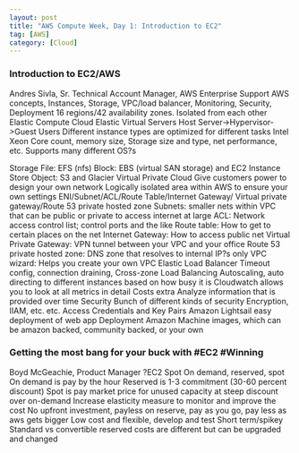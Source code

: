 ```yaml
---
layout: post
title: "AWS Compute Week, Day 1: Introduction to EC2"
tag: [AWS]
category: [Cloud]
---
```

### Introduction to EC2/AWS
Andres Sivla, Sr. Technical Account Manager, AWS Enterprise Support
AWS concepts, Instances, Storage, VPC/load balancer, Monitoring, Security, Deployment
16 regions/42 availability zones.
Isolated from each other
Elastic Compute Cloud
Elastic Virtual Servers
Host Server->Hypervisor->Guest Users
Different instance types are optimized for different tasks
Intel Xeon
Core count, memory size, Storage size and type, net performance, etc.
Supports many different OS?s

Storage
File: EFS (nfs)
Block: EBS (virtual SAN storage) and EC2 Instance Store
Object: S3 and Glacier
Virtual Private Cloud
Give customers power to design your own network
Logically isolated area within AWS to ensure your own settings
ENI/Subnet/ACL/Route Table/Internet Gateway/ Virtual private gateway/Route 53 private hosted zone
Subnets: smaller nets within VPC that can be public or private to access internet at large
ACL: Network access control list; control ports and the like
Route table: How to get to certain places on the net
Internet Gateway: How to access public net
Virtual Private Gateway: VPN tunnel between your VPC and your office
Route 53 private hosted zone: DNS zone that resolves to internal IP?s only
VPC wizard: Helps you create your own VPC
Elastic Load Balancer
Timeout config, connection draining, Cross-zone Load Balancing
Autoscaling, auto directing to different instances based on how busy it is
Cloudwatch
allows you to look at all metrics in detail
Costs extra
Analyze information that is provided over time
Security
Bunch of different kinds of security
Encryption, IIAM, etc. etc.
Access Credentials and Key Pairs
Amazon Lightsail
easy deployment of web app
Deployment
Amazon Machine images, which can be amazon backed, community backed, or your own

### Getting the most bang for your buck with #EC2 #Winning
Boyd McGeachie, Product Manager ?EC2 Spot
On demand, reserved, spot
On demand is pay by the hour
Reserved is 1-3 commitment (30-60 percent discount)
Spot is pay market price for unused capacity at steep discount over on-demand
Increase elasticity
measure to monitor and improve the cost
No upfront investment, payless on reserve, pay as you go, pay less as aws gets bigger
Low cost and flexible, develop and test
Short term/spikey
Standard vs convertible reserved
costs are different but can be upgraded and changed